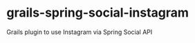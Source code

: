 grails-spring-social-instagram
==============================

Grails plugin to use Instagram via Spring Social API
